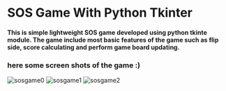 # SOS Game With Python Tkinter
#### This is simple lightweight SOS game developed using python tkinte module. The game include most basic features of the game such as flip side, score calculating and perform game board updating.

### here some screen shots of the game :)
![sosgame0](https://user-images.githubusercontent.com/85817726/182583182-20e01b6d-5b7c-4772-9a10-ec2473541ab6.png)
![sosgame1](https://user-images.githubusercontent.com/85817726/182583199-17511c48-5c4f-41e8-8162-a1bc71250bcb.png)
![sosgame2](https://user-images.githubusercontent.com/85817726/182583208-2737c8e0-5b2f-415e-be7a-5b00a79c93bb.png)
